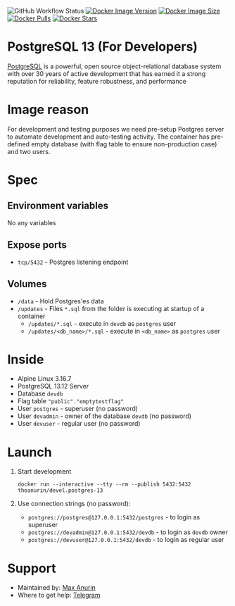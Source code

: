 ![GitHub Workflow Status](https://img.shields.io/github/actions/workflow/status/theanurin/docker-images/devel.postgres-docker-image-release.yml)
[![Docker Image Version](https://img.shields.io/docker/v/theanurin/devel.postgres-13?sort=date&label=Version)](https://hub.docker.com/r/theanurin/devel.postgres-13/tags)
[![Docker Image Size](https://img.shields.io/docker/image-size/theanurin/devel.postgres-13?label=Image%20Size)](https://hub.docker.com/r/theanurin/devel.postgres-13/tags)
[![Docker Pulls](https://img.shields.io/docker/pulls/theanurin/devel.postgres-13?label=Pulls)](https://hub.docker.com/r/theanurin/devel.postgres-13)
[![Docker Stars](https://img.shields.io/docker/stars/theanurin/devel.postgres-13?label=Docker%20Stars)](https://hub.docker.com/r/theanurin/devel.postgres-13)

# PostgreSQL 13 (For Developers)

[PostgreSQL](https://www.postgresql.org/) is a powerful, open source object-relational database system with over 30 years of active development that has earned it a strong reputation for reliability, feature robustness, and performance

# Image reason

For development and testing purposes we need pre-setup Postgres server to automate development and auto-testing activity. The container has pre-defined empty database (with flag table to ensure non-production case) and two users.

# Spec

## Environment variables

No any variables

## Expose ports

* `tcp/5432` - Postgres listening endpoint

## Volumes

* `/data` - Hold Postgres'es data
* `/updates` - Files `*.sql` from the folder is executing at startup of a container
    * `/updates/*.sql` - execute in `devdb` as `postgres` user
    * `/updates/<db_name>/*.sql` - execute in `<db_name>` as `postgres` user

# Inside

* Alpine Linux 3.16.7
* PostgreSQL 13.12 Server
* Database `devdb`
* Flag table `"public"."emptytestflag"`
* User `postgres` - superuser (no password)
* User `devadmin` - owner of the database `devdb` (no password)
* User `devuser` - regular user (no password)

# Launch

1. Start development

    ```shell
    docker run --interactive --tty --rm --publish 5432:5432 theanurin/devel.postgres-13
    ```

1. Use connection strings (no password):

    * `postgres://postgres@127.0.0.1:5432/postgres` - to login as superuser
    * `postgres://devadmin@127.0.0.1:5432/devdb` - to login as `devdb` owner
    * `postgres://devuser@127.0.0.1:5432/devdb` - to login as regular user

# Support

* Maintained by: [Max Anurin](https://anurin.name/)
* Where to get help: [Telegram](https://t.me/theanurin)
